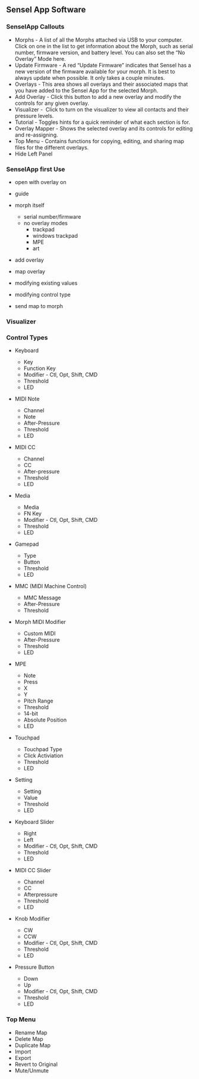 ## Sensel App Software


### SenselApp Callouts

* Morphs - A list of all the Morphs attached via USB to your computer. Click on one in the list to get information about the Morph, such as serial number, firmware version, and battery level. You can also set the “No Overlay” Mode here.
* Update Firmware - A red “Update Firmware” indicates that Sensel has a new version of the firmware available for your morph. It is best to always update when possible. It only takes a couple minutes.
* Overlays - This area shows all overlays and their associated maps that you have added to the Sensel App for the selected Morph.
* Add Overlay - Click this button to add a new overlay and modify the controls for any given overlay. 
* Visualizer -  Click to turn on the visualizer to view all contacts and their pressure levels.
* Tutorial - Toggles hints for a quick reminder of what each section is for. 
* Overlay Mapper - Shows the selected overlay and its controls for editing and re-assigning.
* Top Menu - Contains functions for copying, editing, and sharing map files for the different overlays.
* Hide Left Panel

### SenselApp first Use

* open with overlay on
* guide
* morph itself
    - serial number/firmware
    - no overlay modes
        - trackpad
        - windows trackpad
        - MPE
        - art

* add overlay
* map overlay
* modifying existing values
* modifying control type
* send map to morph

### Visualizer

### Control Types

* Keyboard
    - Key
    - Function Key
    - Modifier - Ctl, Opt, Shift, CMD
    - Threshold
    - LED

* MIDI Note
    - Channel
    - Note
    - After-Pressure
    - Threshold
    - LED

* MIDI CC
    - Channel
    - CC
    - After-pressure
    - Threshold
    - LED

* Media
    - Media
    - FN Key
    - Modifier - Ctl, Opt, Shift, CMD
    - Threshold
    - LED

* Gamepad
    - Type
    - Button
    - Threshold
    - LED

* MMC (MIDI Machine Control)
    - MMC Message
    - After-Pressure
    - Threshold

* Morph MIDI Modifier
    - Custom MIDI
    - After-Pressure
    - Threshold
    - LED

* MPE
    - Note
    - Press
    - X
    - Y
    - Pitch Range
    - Threshold
    - 14-bit
    - Absolute Position
    - LED

* Touchpad
    - Touchpad Type
    - Click Activiation
    - Threshold
    - LED

* Setting
    - Setting
    - Value
    - Threshold
    - LED

* Keyboard Slider
    - Right
    - Left
    - Modifier - Ctl, Opt, Shift, CMD
    - Threshold
    - LED

* MIDI CC Slider
    - Channel
    - CC
    - Afterpressure
    - Threshold
    - LED

* Knob Modifier
    - CW
    - CCW
    - Modifier - Ctl, Opt, Shift, CMD
    - Threshold
    - LED

* Pressure Button
    - Down
    - Up
    - Modifier - Ctl, Opt, Shift, CMD
    - Threshold
    - LED

### Top Menu

* Rename Map
* Delete Map
* Duplicate Map
* Import
* Export
* Revert to Original
* Mute/Unmute